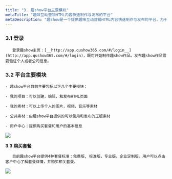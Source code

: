 ```yaml
---
title: "3. 趣show平台主要模块"
metaTitle: "趣味互动营销HTML内容快速制作与发布的平台"
metaDescription: "趣show是一个提供趣味互动营销HTML内容快速制作与发布的平台，为千万的品牌主，中小商家和自媒体提供全新的互动营销视频制作技术支持与营销生态整合。"
---
```

### **3.1 登录**

 

       登录趣show主页：[__http://app.qushow365.com/#/login__](http://app.qushow365.com/#/login)，既可开始制作趣show作品。发布趣show作品需要验证个人或者公司信息。

### **3.2 平台主要模块**

    - 趣show平台目前主要包括以下几个主要模块：

    - 我的项目：可以创建，编辑，和发布HTML页面

    - 我的素材：可以上传个人的图片，视频，音乐等素材

    - 公共素材：由趣show平台提供的可以使用和发布的正版素材

    - 用户中心：提供购买套餐和用户的基本信息

![](https://tcs-ga.teambition.net/storage/111pb22cc4ff89d2e862f5987554fc3a4257?Signature=eyJhbGciOiJIUzI1NiIsInR5cCI6IkpXVCJ9.eyJBcHBJRCI6IjU5Mzc3MGZmODM5NjMyMDAyZTAzNThmMSIsIl9hcHBJZCI6IjU5Mzc3MGZmODM5NjMyMDAyZTAzNThmMSIsIl9vcmdhbml6YXRpb25JZCI6IiIsImV4cCI6MTU3OTE2NzQ1OCwiaWF0IjoxNTc4NTYyNjU4LCJyZXNvdXJjZSI6Ii9zdG9yYWdlLzExMXBiMjJjYzRmZjg5ZDJlODYyZjU5ODc1NTRmYzNhNDI1NyJ9.CO-ClVJ_bhBhh3MA9LlnLuUsRcBRPROmn5Tn_sWX9mY&download=1578310109632-35f69848-35e9-4408-8000-9385007b05b6.png "")

 **3.3 购买套餐**

       目前趣show平台提供4种套餐标准：免费版, 标准版，专业版，企业定制版。用户可以点击客户中心了解套餐详情，并购买相关套餐。

![](https://tcs-ga.teambition.net/storage/111p0e678c1d86181289c4ec424ec5b0cc87?Signature=eyJhbGciOiJIUzI1NiIsInR5cCI6IkpXVCJ9.eyJBcHBJRCI6IjU5Mzc3MGZmODM5NjMyMDAyZTAzNThmMSIsIl9hcHBJZCI6IjU5Mzc3MGZmODM5NjMyMDAyZTAzNThmMSIsIl9vcmdhbml6YXRpb25JZCI6IiIsImV4cCI6MTU3OTE2NzQ1OCwiaWF0IjoxNTc4NTYyNjU4LCJyZXNvdXJjZSI6Ii9zdG9yYWdlLzExMXAwZTY3OGMxZDg2MTgxMjg5YzRlYzQyNGVjNWIwY2M4NyJ9.GQF7WLHLOtCCJe9VznDl5OllM7WPjvC3BQ7xm26GizM&download=1578310110046-06c539c1-c2ff-471d-8bce-b7310fd4479e.png "")

 